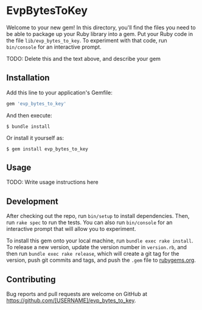 # EvpBytesToKey

Welcome to your new gem! In this directory, you'll find the files you need to be able to package up your Ruby library into a gem. Put your Ruby code in the file `lib/evp_bytes_to_key`. To experiment with that code, run `bin/console` for an interactive prompt.

TODO: Delete this and the text above, and describe your gem

## Installation

Add this line to your application's Gemfile:

```ruby
gem 'evp_bytes_to_key'
```

And then execute:

    $ bundle install

Or install it yourself as:

    $ gem install evp_bytes_to_key

## Usage

TODO: Write usage instructions here

## Development

After checking out the repo, run `bin/setup` to install dependencies. Then, run `rake spec` to run the tests. You can also run `bin/console` for an interactive prompt that will allow you to experiment.

To install this gem onto your local machine, run `bundle exec rake install`. To release a new version, update the version number in `version.rb`, and then run `bundle exec rake release`, which will create a git tag for the version, push git commits and tags, and push the `.gem` file to [rubygems.org](https://rubygems.org).

## Contributing

Bug reports and pull requests are welcome on GitHub at https://github.com/[USERNAME]/evp_bytes_to_key.

